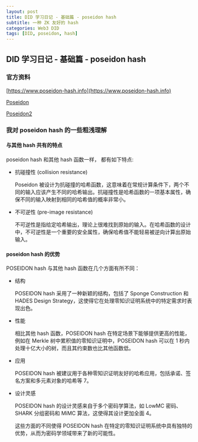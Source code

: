 ```yaml
---
layout: post
title: DID 学习日记 - 基础篇 - poseidon hash
subtitle: 一种 ZK 友好的 hash
categories: Web3 DID
tags: [DID, poseidon, hash]
---
```


## DID 学习日记 - 基础篇 - poseidon hash

### 官方资料

[https://www.poseidon-hash.info](https://www.poseidon-hash.info)

[Poseidon](https://eprint.iacr.org/2019/458.pdf)

[Poseidon2](https://eprint.iacr.org/2023/323.pdf)

### 我对 poseidon hash 的一些粗浅理解

#### 与其他 hash 共有的特点

poseidon hash 和其他 hash 函数一样， 都有如下特点:

- 抗碰撞性 (collision resistance)

  Poseidon 被设计为抗碰撞的哈希函数，这意味着在常规计算条件下，两个不同的输入应该产生不同的哈希输出。抗碰撞性是哈希函数的一项基本属性，确保不同的输入映射到相同的哈希值的概率非常小。

- 不可逆性 (pre-image resistance)

  不可逆性是指给定哈希输出，理论上很难找到原始的输入。在哈希函数的设计中，不可逆性是一个重要的安全属性，确保哈希值不能轻易被逆向计算出原始输入。

#### poseidon hash 的优势

POSEIDON hash 与其他 hash 函数在几个方面有所不同：

- 结构

  POSEIDON hash 采用了一种新颖的结构，包括了 Sponge Construction 和 HADES Design Strategy，这使得它在处理零知识证明系统中的特定需求时表现出色。

- 性能

  相比其他 hash 函数，POSEIDON hash 在特定场景下能够提供更高的性能，例如在 Merkle 树中累积值的零知识证明中，POSEIDON hash 可以在 1 秒内处理十亿大小的树，而且其约束数也比其他函数低。

- 应用

  POSEIDON hash 被建议用于各种零知识证明友好的哈希应用，包括承诺、签名方案和多元素对象的哈希等 7。

- 设计灵感

  POSEIDON hash 的设计灵感来自于多个密码学算法，如 LowMC 密码、SHARK 分组密码和 MiMC 算法，这使得其设计更加全面 4。

  这些方面的不同使得 POSEIDON hash 在特定的零知识证明系统中具有独特的优势，从而为密码学领域带来了新的可能性。
